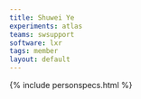 ```yaml
---
title: Shuwei Ye
experiments: atlas
teams: swsupport 
software: lxr
tags: member
layout: default
---
```


{% include personspecs.html %}
